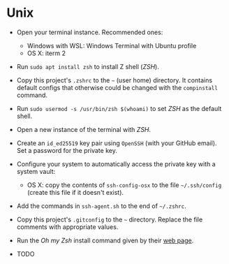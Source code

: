 # Unix

- Open your terminal instance. Recommended ones:
  - Windows with WSL: Windows Terminal with Ubuntu profile
  - OS X: iterm 2

- Run `sudo apt install zsh` to install Z shell (_ZSH_).

- Copy this project's `.zshrc` to the `~` (user home) directory. It contains default configs that otherwise could be changed with the `compinstall` command.

- Run `sudo usermod -s /usr/bin/zsh $(whoami)` to set _ZSH_ as the default shell.

- Open a new instance of the terminal with _ZSH_.

- Create an `id_ed25519` key pair using `OpenSSH` (with your GitHub email). Set a password for the private key.

- Configure your system to automatically access the private key with a system vault:
  - OS X: copy the contents of `ssh-config-osx` to the file `~/.ssh/config` (create this file if it doesn't exist).

- Add the commands in `ssh-agent.sh` to the end of `~/.zshrc`.

- Copy this project's `.gitconfig` to the `~` directory. Replace the file comments with appropriate values.

- Run the _Oh my Zsh_ install command given by their [web page](https://ohmyz.sh/#install).

- TODO
